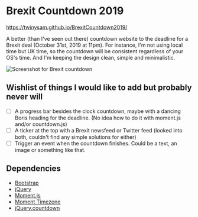 # Brexit Countdown 2019

 https://twinysam.github.io/BrexitCountdown2019/

A better (than I've seen out there) countdown website to the deadline for a Brexit deal (October 31st, 2019 at 11pm). For instance, I'm not using local time but UK time, so the countdown will be consistent regardless of your OS's time. And I'm keeping the design clean, simple and minimalistic.

![Screenshot for Brexit countdown](https://repository-images.githubusercontent.com/201351412/92626a80-da46-11e9-8b25-22b2a532d419)

## Wishlist of things I would like to add but probably never will

- [ ] A progress bar besides the clock countdown, maybe with a dancing Boris heading for the deadline. (No idea how to do it with moment.js and/or countdown.js)
- [ ] A ticker at the top with a Brexit newsfeed or Twitter feed (looked into both, couldn't find any simple solutions for either)
- [ ] Trigger an event when the countdown finishes. Could be a text, an image or something like that.

 ## Dependencies

 - [Bootstrap](https://github.com/twbs/bootstrap)
 - [jQuery](https://github.com/jquery/jquery)
 - [Moment.js](https://github.com/moment/moment)
 - [Moment Timezone](https://github.com/moment/moment-timezone)
 - [jQuery.countdown](https://github.com/hilios/jQuery.countdown)
